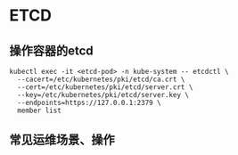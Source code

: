 # ETCD



## 操作容器的etcd

```shell
kubectl exec -it <etcd-pod> -n kube-system -- etcdctl \
  --cacert=/etc/kubernetes/pki/etcd/ca.crt \
  --cert=/etc/kubernetes/pki/etcd/server.crt \
  --key=/etc/kubernetes/pki/etcd/server.key \
  --endpoints=https://127.0.0.1:2379 \
  member list
```



## 常见运维场景、操作